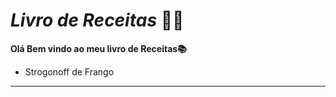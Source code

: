 # ***Livro de Receitas*** :man_cook:



**Olá Bem vindo ao meu livro de Receitas:books:**



- Strogonoff de Frango

****

